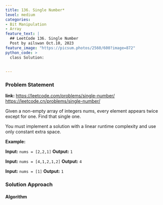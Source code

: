 ```yaml
---
title: 136. Single Number*
level: medium
categories:
- Bit Manipulation
- Array
feature_text: |
  ## LeetCode 136. Single Number
  Post by ailswan Oct.10, 2023
feature_image: "https://picsum.photos/2560/600?image=872"
python_code: >
  class Solution:
        
   
---
```


### Problem Statement
**link:**
https://leetcode.com/problems/single-number/
https://leetcode.cn/problems/single-number/
 
Given a non-empty array of integers nums, every element appears twice except for one. Find that single one.

You must implement a solution with a linear runtime complexity and use only constant extra space.
 

**Example:**

**Input:** `nums = [2,2,1]`
**Output:** `1`
 
**Input:** `nums = [4,1,2,1,2]`
**Output:** `4`

**Input:** `nums = [1]`
**Output:** `1`
 

### Solution Approach
 
#### Algorithm
 